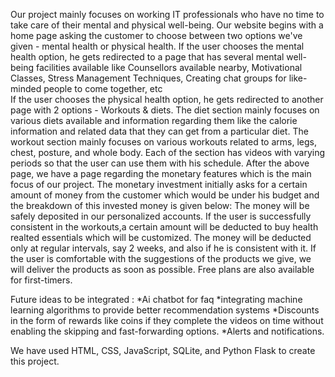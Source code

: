 Our project mainly focuses on working IT professionals who have no time to take care of their mental and physical well-being. Our website begins with a home page asking the customer to choose between two options we've given - mental health or physical health.
If the user chooses the mental health option, he gets redirected to a page that has several mental well-being facilities available like Counsellors available nearby, Motivational Classes, Stress Management Techniques, Creating chat groups for like-minded people to come together, etc   
If the user chooses the physical health option, he gets redirected to another page with 2 options - Workouts & diets.
The diet section mainly focuses on various diets available and information regarding them like the calorie information and related data that they can get from a particular diet.
The workout section mainly focuses on various workouts related to arms, legs, chest, posture, and whole body.
Each of the section has videos with varying periods so that the user can use them with his schedule.
After the above page, we have a page regarding the monetary features which is the main focus of our project.
The monetary investment initially asks for a certain amount of money from the customer which would be under his budget and the breakdown of this invested money is given below:
The money will be safely deposited in our personalized accounts. If the user is successfully consistent in the workouts,a certain amount will be deducted to buy health realted essentials which will be customized.
The money will be deducted only at regular intervals, say 2 weeks, and also if he is consistent with it.
If the user is comfortable with the suggestions of the products we give, we will deliver the products as soon as possible.
Free plans are also available for first-timers.

Future ideas to be integrated :
*Ai chatbot for faq
*integrating machine learning algorithms to provide better recommendation systems
*Discounts in the form of rewards like coins if they complete the videos on time without enabling the skipping and fast-forwarding options.
*Alerts and notifications.

We have used HTML, CSS, JavaScript, SQLite, and Python Flask to create this project.


